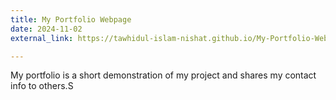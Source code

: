 ```yaml
---
title: My Portfolio Webpage
date: 2024-11-02
external_link: https://tawhidul-islam-nishat.github.io/My-Portfolio-Webpage/

---
```


My portfolio is a short demonstration of my project and shares my contact info to others.S

<!--more-->
